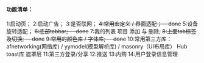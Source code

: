 #### 功能清单：
1:启动页；
2:启动广告；
3:是否联网；
~~4:常用宏定义 / 界面适配；-- done~~
5:设备旋转适配；
~~6:底部tabbar; -- done~~
7:我的列表 项目 添加 与 删除;
~~8:上面tab标签及切换; -- done~~
~~9:常用的颜色库 / 字体库; -- done~~
10:常用第三方库：
    afnetworking(网络库) / yymodel(模型解析库) / masonry（UI布局库）
    Hub toast库
    遮罩层
11:第三方登录/分享
12:推送
13:内购
14:用户登录信息管理
